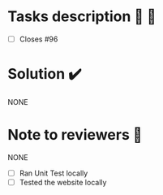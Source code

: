 # Tasks description :construction: 🔧 

- [ ] Closes #96

# Solution :heavy_check_mark:

NONE

# Note to reviewers :notebook:

NONE

- [ ] Ran Unit Test locally
- [ ] Tested the website locally
